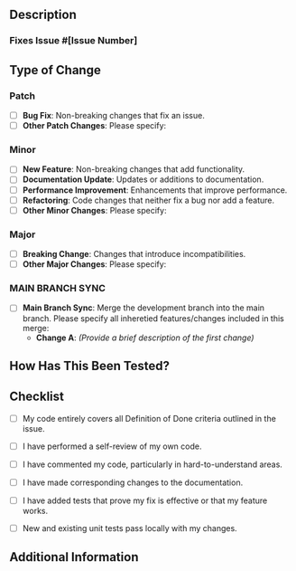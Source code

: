 <!--
Thank you for contributing to Python 3.10 Asclepyus Devops Template! Please ensure you have completed the following sections before submitting your pull request.
-->

## Description

### Fixes Issue #[Issue Number]

<!--
Provide a clear and concise summary of the changes. Include the related issue number and any relevant context or motivation for the changes.
-->



## Type of Change

<!--
Please indicate all relevant options by selecting, or placing an "x" inside the square brackets.
If you're unsure which options to select, feel free to reach out to a maintainer for assistance.
If a version label hasn't been assigned to this pull request, the chosen change type will determine the version bump.
-->


### Patch
- [ ] **Bug Fix**: Non-breaking changes that fix an issue.
- [ ] **Other Patch Changes**: Please specify:

### Minor
- [ ] **New Feature**: Non-breaking changes that add functionality.
- [ ] **Documentation Update**: Updates or additions to documentation.
- [ ] **Performance Improvement**: Enhancements that improve performance.
- [ ] **Refactoring**: Code changes that neither fix a bug nor add a feature.
- [ ] **Other Minor Changes**: Please specify:

### Major
- [ ] **Breaking Change**: Changes that introduce incompatibilities.
- [ ] **Other Major Changes**: Please specify:

<!-- THE FOLLOWING OPTION IS FOR MAINTAINER USE ONLY. PLEASE DO NOT EDIT UNLESS YOU ARE A MAINTAINER. -->

### MAIN BRANCH SYNC
- [ ] **Main Branch Sync**: Merge the development branch into the main branch. Please specify all inheretied features/changes included in this merge:
  - **Change A**: _(Provide a brief description of the first change)_



## How Has This Been Tested?

<!--
Describe the tests that you ran to verify your changes. Provide instructions so others can reproduce the tests.
-->


## Checklist

<!--
Ensure that all items below are completed before submitting your pull request.
-->

- [ ] My code entirely covers all Definition of Done criteria outlined in the issue.
- [ ] I have performed a self-review of my own code.
- [ ] I have commented my code, particularly in hard-to-understand areas.
- [ ] I have made corresponding changes to the documentation.
- [ ] I have added tests that prove my fix is effective or that my feature works.
- [ ] New and existing unit tests pass locally with my changes.


## Additional Information

<!--
Provide any additional information or context that might be useful for reviewers.
-->